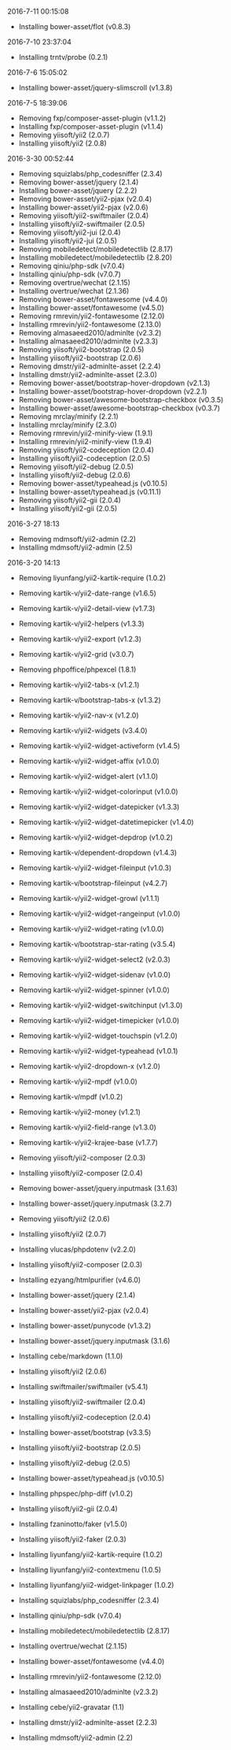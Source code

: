 2016-7-11 00:15:08

- Installing bower-asset/flot (v0.8.3)
 


2016-7-10 23:37:04

- Installing trntv/probe (0.2.1)



2016-7-6 15:05:02
- Installing bower-asset/jquery-slimscroll (v1.3.8)


2016-7-5 18:39:06 

- Removing fxp/composer-asset-plugin (v1.1.2)
- Installing fxp/composer-asset-plugin (v1.1.4)
- Removing yiisoft/yii2 (2.0.7)
- Installing yiisoft/yii2 (2.0.8)



2016-3-30 00:52:44  

- Removing squizlabs/php_codesniffer (2.3.4)
- Removing bower-asset/jquery (2.1.4)
- Installing bower-asset/jquery (2.2.2)
- Removing bower-asset/yii2-pjax (v2.0.4)
- Installing bower-asset/yii2-pjax (v2.0.6)
- Removing yiisoft/yii2-swiftmailer (2.0.4)
- Installing yiisoft/yii2-swiftmailer (2.0.5)
- Removing yiisoft/yii2-jui (2.0.4)
- Installing yiisoft/yii2-jui (2.0.5)
- Removing mobiledetect/mobiledetectlib (2.8.17)
- Installing mobiledetect/mobiledetectlib (2.8.20)
- Removing qiniu/php-sdk (v7.0.4)
- Installing qiniu/php-sdk (v7.0.7)
- Removing overtrue/wechat (2.1.15)
- Installing overtrue/wechat (2.1.36)
- Removing bower-asset/fontawesome (v4.4.0)
- Installing bower-asset/fontawesome (v4.5.0)
- Removing rmrevin/yii2-fontawesome (2.12.0)
- Installing rmrevin/yii2-fontawesome (2.13.0)
- Removing almasaeed2010/adminlte (v2.3.2)
- Installing almasaeed2010/adminlte (v2.3.3)
- Removing yiisoft/yii2-bootstrap (2.0.5)
- Installing yiisoft/yii2-bootstrap (2.0.6)
- Removing dmstr/yii2-adminlte-asset (2.2.4)
- Installing dmstr/yii2-adminlte-asset (2.3.0)
- Removing bower-asset/bootstrap-hover-dropdown (v2.1.3)
- Installing bower-asset/bootstrap-hover-dropdown (v2.2.1)
- Removing bower-asset/awesome-bootstrap-checkbox (v0.3.5)
- Installing bower-asset/awesome-bootstrap-checkbox (v0.3.7)
- Removing mrclay/minify (2.2.1)
- Installing mrclay/minify (2.3.0)
- Removing rmrevin/yii2-minify-view (1.9.1)
- Installing rmrevin/yii2-minify-view (1.9.4)
- Removing yiisoft/yii2-codeception (2.0.4)
- Installing yiisoft/yii2-codeception (2.0.5)
- Removing yiisoft/yii2-debug (2.0.5)
- Installing yiisoft/yii2-debug (2.0.6)
- Removing bower-asset/typeahead.js (v0.10.5)
- Installing bower-asset/typeahead.js (v0.11.1)
- Removing yiisoft/yii2-gii (2.0.4)
- Installing yiisoft/yii2-gii (2.0.5)


2016-3-27 18:13

- Removing mdmsoft/yii2-admin (2.2)
- Installing mdmsoft/yii2-admin (2.5)

2016-3-20 14:13

- Removing liyunfang/yii2-kartik-require (1.0.2)
- Removing kartik-v/yii2-date-range (v1.6.5)
- Removing kartik-v/yii2-detail-view (v1.7.3)
- Removing kartik-v/yii2-helpers (v1.3.3)
- Removing kartik-v/yii2-export (v1.2.3)
- Removing kartik-v/yii2-grid (v3.0.7)
- Removing phpoffice/phpexcel (1.8.1)
- Removing kartik-v/yii2-tabs-x (v1.2.1)
- Removing kartik-v/bootstrap-tabs-x (v1.3.2)
- Removing kartik-v/yii2-nav-x (v1.2.0)
- Removing kartik-v/yii2-widgets (v3.4.0)
- Removing kartik-v/yii2-widget-activeform (v1.4.5)
- Removing kartik-v/yii2-widget-affix (v1.0.0)
- Removing kartik-v/yii2-widget-alert (v1.1.0)
- Removing kartik-v/yii2-widget-colorinput (v1.0.0)
- Removing kartik-v/yii2-widget-datepicker (v1.3.3)
- Removing kartik-v/yii2-widget-datetimepicker (v1.4.0)
- Removing kartik-v/yii2-widget-depdrop (v1.0.2)
- Removing kartik-v/dependent-dropdown (v1.4.3)
- Removing kartik-v/yii2-widget-fileinput (v1.0.3)
- Removing kartik-v/bootstrap-fileinput (v4.2.7)
- Removing kartik-v/yii2-widget-growl (v1.1.1)
- Removing kartik-v/yii2-widget-rangeinput (v1.0.0)
- Removing kartik-v/yii2-widget-rating (v1.0.0)
- Removing kartik-v/bootstrap-star-rating (v3.5.4)
- Removing kartik-v/yii2-widget-select2 (v2.0.3)
- Removing kartik-v/yii2-widget-sidenav (v1.0.0)
- Removing kartik-v/yii2-widget-spinner (v1.0.0)
- Removing kartik-v/yii2-widget-switchinput (v1.3.0)
- Removing kartik-v/yii2-widget-timepicker (v1.0.0)
- Removing kartik-v/yii2-widget-touchspin (v1.2.0)
- Removing kartik-v/yii2-widget-typeahead (v1.0.1)
- Removing kartik-v/yii2-dropdown-x (v1.2.0)
- Removing kartik-v/yii2-mpdf (v1.0.0)
- Removing kartik-v/mpdf (v1.0.2)
- Removing kartik-v/yii2-money (v1.2.1)
- Removing kartik-v/yii2-field-range (v1.3.0)
- Removing kartik-v/yii2-krajee-base (v1.7.7)
- Removing yiisoft/yii2-composer (2.0.3)
- Installing yiisoft/yii2-composer (2.0.4)
- Removing bower-asset/jquery.inputmask (3.1.63)
- Installing bower-asset/jquery.inputmask (3.2.7)
- Removing yiisoft/yii2 (2.0.6)
- Installing yiisoft/yii2 (2.0.7)
- Installing vlucas/phpdotenv (v2.2.0)





- Installing yiisoft/yii2-composer (2.0.3)  
- Installing ezyang/htmlpurifier (v4.6.0)  
- Installing bower-asset/jquery (2.1.4)  
- Installing bower-asset/yii2-pjax (v2.0.4)  
- Installing bower-asset/punycode (v1.3.2)  
- Installing bower-asset/jquery.inputmask (3.1.6)  
- Installing cebe/markdown (1.1.0)  
- Installing yiisoft/yii2 (2.0.6)  
- Installing swiftmailer/swiftmailer (v5.4.1)  
- Installing yiisoft/yii2-swiftmailer (2.0.4)  
- Installing yiisoft/yii2-codeception (2.0.4)  
- Installing bower-asset/bootstrap (v3.3.5)  
- Installing yiisoft/yii2-bootstrap (2.0.5)  
- Installing yiisoft/yii2-debug (2.0.5)  
- Installing bower-asset/typeahead.js (v0.10.5)  
- Installing phpspec/php-diff (v1.0.2)  
- Installing yiisoft/yii2-gii (2.0.4)  
- Installing fzaninotto/faker (v1.5.0)  
- Installing yiisoft/yii2-faker (2.0.3)  
- Installing liyunfang/yii2-kartik-require (1.0.2)  
- Installing liyunfang/yii2-contextmenu (1.0.5)  
- Installing liyunfang/yii2-widget-linkpager (1.0.2)  
- Installing squizlabs/php_codesniffer (2.3.4)  
- Installing qiniu/php-sdk (v7.0.4)  
- Installing mobiledetect/mobiledetectlib (2.8.17)  
- Installing overtrue/wechat (2.1.15)  
- Installing bower-asset/fontawesome (v4.4.0)  
- Installing rmrevin/yii2-fontawesome (2.12.0)  
- Installing almasaeed2010/adminlte (v2.3.2)  
- Installing cebe/yii2-gravatar (1.1)  
- Installing dmstr/yii2-adminlte-asset (2.2.3)  
- Installing mdmsoft/yii2-admin (2.2)  